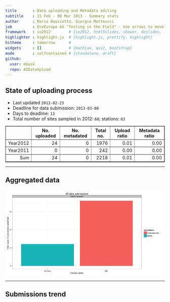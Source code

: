 ```yaml
---
title       : Data uploading and Metadata editing
subtitle    : 15 Feb - 08 Mar 2013 - Summary stats
author      : Marco Bascietto, Giorgio Matteucci
job         : EnvEurope A5 "Testing in the Field" - Use arrows to move between slides
framework   : io2012        # {io2012, html5slides, shower, dzslides, ...}
highlighter : highlight.js  # {highlight.js, prettify, highlight}
hitheme     : tomorrow      # 
widgets     : []            # {mathjax, quiz, bootstrap}
mode        : selfcontained # {standalone, draft}
github:
  user: mbask
  repo: A5DataUpload
---
```













## State of uploading process

* Last updated ``2013-02-23``
* Deadline for data submission: `2013-03-08`
* Days to deadline: ``13``
* Total number of sites sampled in 2012: ``60``; stations: ``63``


<!-- html table generated in R 2.15.2 by xtable 1.7-0 package -->
<!-- Sat Feb 23 08:44:32 2013 -->
<TABLE border=1>
<TR> <TH>  </TH> <TH> No. uploaded </TH> <TH> No. metadated </TH> <TH> Total no. </TH> <TH> Upload ratio </TH> <TH> Metadata ratio </TH>  </TR>
  <TR> <TD align="right"> Year2012 </TD> <TD align="right">  24 </TD> <TD align="right">   0 </TD> <TD align="right"> 1976 </TD> <TD align="right"> 0.01 </TD> <TD align="right"> 0.00 </TD> </TR>
  <TR> <TD align="right"> Year2011 </TD> <TD align="right">   0 </TD> <TD align="right">   0 </TD> <TD align="right"> 242 </TD> <TD align="right"> 0.00 </TD> <TD align="right"> 0.00 </TD> </TR>
  <TR> <TD align="right"> Sum </TD> <TD align="right">  24 </TD> <TD align="right">   0 </TD> <TD align="right"> 2218 </TD> <TD align="right"> 0.01 </TD> <TD align="right"> 0.00 </TD> </TR>
   </TABLE>





---

## Aggregated data

![plot of chunk aggrDataByDomain](figure/A5DAMU-1aggrDataByDomain.png) 


---

## Submissions trend
 

<!-- MotionChart generated in R 2.15.2 by googleVis 0.3.3 package -->
<!-- Sat Feb 23 08:44:32 2013 -->


<!-- jsHeader -->
<script type="text/javascript" src="http://www.google.com/jsapi">
</script>
<script type="text/javascript">
 
// jsData 
function gvisDataMotionChartID2382ced80e6 ()
{
  var data = new google.visualization.DataTable();
  var datajson =
[
 [
 "SI000315TMP",
new Date(2013,1,23),
0.375,
6,
"Germany",
16,
"uploadedDate",
"Marine" 
],
[
 "SI001231-Cedrino",
new Date(2013,1,21),
0.75,
9,
"Italy",
12,
"uploadedDate",
"Freshwater-lake" 
],
[
 "SI001231-Temo",
new Date(2013,1,21),
0.375,
9,
"Italy",
24,
"uploadedDate",
"Freshwater-lake" 
] 
];
data.addColumn('string','siteLTERCode');
data.addColumn('date','submissionDate');
data.addColumn('number','submissionRatio');
data.addColumn('number','parameterNum');
data.addColumn('string','countryName');
data.addColumn('number','totParameters');
data.addColumn('string','action');
data.addColumn('string','domainName');
data.addRows(datajson);
return(data);
}
 
// jsDrawChart
function drawChartMotionChartID2382ced80e6() {
  var data = gvisDataMotionChartID2382ced80e6();
  var options = {};
options["width"] =    600;
options["height"] =    500;

     var chart = new google.visualization.MotionChart(
       document.getElementById('MotionChartID2382ced80e6')
     );
     chart.draw(data,options);
    

}
  
 
// jsDisplayChart 
function displayChartMotionChartID2382ced80e6()
{
  google.load("visualization", "1", { packages:["motionchart"] }); 
  google.setOnLoadCallback(drawChartMotionChartID2382ced80e6);
}
 
// jsChart 
displayChartMotionChartID2382ced80e6()
 
<!-- jsFooter -->  
//-->
</script>
 
<!-- divChart -->
  
<div id="MotionChartID2382ced80e6"
  style="width: 600px; height: 500px;">
</div>







